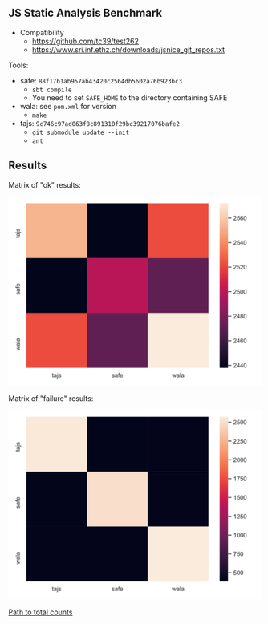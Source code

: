 ## JS Static Analysis Benchmark

- Compatibility
  - https://github.com/tc39/test262
  - https://www.sri.inf.ethz.ch/downloads/jsnice_git_repos.txt


Tools:
- safe: `88f17b1ab957ab43420c2564db5602a76b923bc3`
  - `sbt compile`
  - You need to set `SAFE_HOME` to the directory containing SAFE
- wala: see `pom.xml` for version
  - `make`
- tajs: `9c746c97ad063f8c891310f29bc39217076bafe2`
  - `git submodule update --init`
  - `ant`

## Results

Matrix of "ok" results:

![](heatmap_ok.svg)

Matrix of "failure" results:

![](heatmap_failure.svg)

[Path to total counts](counts.md)